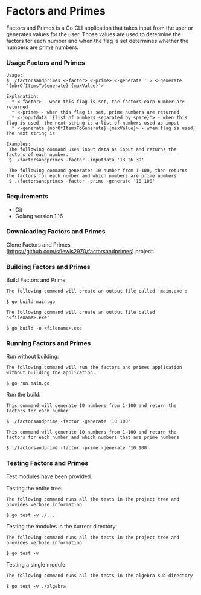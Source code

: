 # Factors and Primes
Factors and Primes is a Go CLI application that takes input from the user or generates values for the user.
Those values are used to determine the factors for each number and when the flag is set determines whether 
the numbers are prime numbers.

### Usage Factors and Primes
```
Usage:
$ ./factorsandprimes <-factor> <-prime> <-generate ''> <-generate '{nbrOfItemsToGenerate} {maxValue}'>

Explanation:
  * <-factor> - when this flag is set, the factors each number are returned
  * <-prime> - when this flag is set, prime numbers are returned
  * <-inputdata '{list of numbers separated by space}'> - when this flag is used, the next string is a list of numbers used as input
  * <-generate {nbrOfItemsToGenerate} {maxValue}> - when flag is used, the next string is 

Examples:
 The following command uses input data as input and returns the factors of each number:
 $ ./factorsandprimes -factor -inputdata '13 26 39' 
 
 The following command generates 10 number from 1-100, then returns the factors for each number and which numbers are prime numbers
 $ ./factorsandprimes -factor -prime -generate '10 100'
```

### Requirements

  * Git
  * Golang version 1.16

### Downloading Factors and Primes

Clone Factors and Primes (https://github.com/sflewis2970/factorsandprimes) project.

### Building Factors and Primes

Build Factors and Prime
```
The following command will create an output file called 'main.exe':

$ go build main.go
```

```
The following command will create an output file called '<filename>.exe'

$ go build -o <filename>.exe
```

### Running Factors and Primes

Run without building:
```
The following command will run the factors and primes application without building the application.

$ go run main.go
```

Run the build:
```
This command will generate 10 numbers from 1-100 and return the factors for each number

$ ./factorsandprime -factor -generate '10 100'
```

```
This command will generate 10 numbers from 1-100 and return the factors for each number and which numbers that are prime numbers

$ ./factorsandprime -factor -prime -generate '10 100'
```

### Testing Factors and Primes

Test modules have been provided.

Testing the entire tree:

```
The following command runs all the tests in the project tree and provides verbose information

$ go test -v ./...
```

Testing the modules in the current directory:

```
The following command runs all the tests in the project tree and provides verbose information

$ go test -v
```

Testing a single module:

```
The following command runs all the tests in the algebra sub-directory

$ go test -v ./algebra
```
